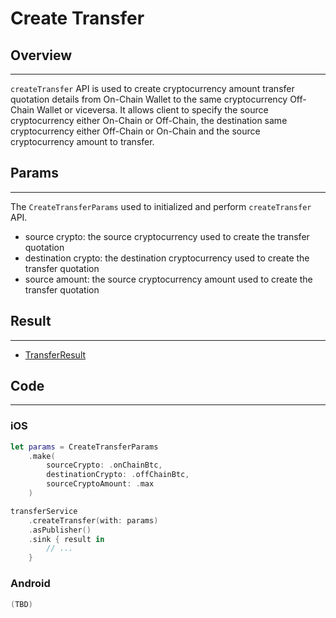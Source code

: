 # Create Transfer 

## Overview
---
`createTransfer` API is used to create cryptocurrency amount transfer quotation details from On-Chain Wallet to the same cryptocurrency Off-Chain Wallet or viceversa. It allows client to specify the source cryptocurrency either On-Chain or Off-Chain, the destination same cryptocurrency either Off-Chain or On-Chain and the source cryptocurrency amount to transfer.

## Params
---
The `CreateTransferParams` used to initialized and perform `createTransfer` API.

- source crypto: the source cryptocurrency used to create the transfer quotation
- destination crypto: the destination cryptocurrency used to create the transfer quotation
- source amount: the source cryptocurrency amount used to create the transfer quotation

## Result
---
- [TransferResult](TransferResult.md)

## Code
---
### iOS
```swift
let params = CreateTransferParams
    .make(
        sourceCrypto: .onChainBtc,
        destinationCrypto: .offChainBtc,
        sourceCryptoAmount: .max
    )

transferService
    .createTransfer(with: params)
    .asPublisher()
    .sink { result in
        // ...
    }
```

### Android
```kotlin
(TBD)
```